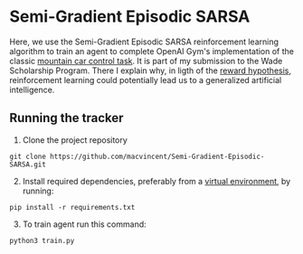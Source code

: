 # Semi-Gradient Episodic SARSA

Here, we use the Semi-Gradient Episodic SARSA reinforcement learning algorithm to train an agent to complete OpenAI Gym's implementation of the classic [mountain car control task](https://en.wikipedia.org/wiki/Mountain_car_problem). It is part of my submission to the Wade Scholarship Program. There I explain why, in ligth of the [reward hypothesis](http://incompleteideas.net/rlai.cs.ualberta.ca/RLAI/rewardhypothesis.html), reinforcement learning could potentially lead us to a generalized artificial intelligence.

## Running the tracker
1. Clone the project repository

```
git clone https://github.com/macvincent/Semi-Gradient-Episodic-SARSA.git
```
2. Install required dependencies, preferably from a [virtual environment](https://packaging.python.org/guides/installing-using-pip-and-virtual-environments/#creating-a-virtual-environment), by running:

```
pip install -r requirements.txt
```
3. To train agent run this command:
```
python3 train.py
```